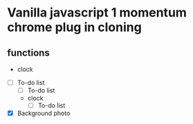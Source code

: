 # Vanilla javascript 1 momentum chrome plug in cloning

## functions
* clock
- [ ] To-do list
    - [ ] To-do list
    * clock
        - [ ] To-do list
- [x] Background photo